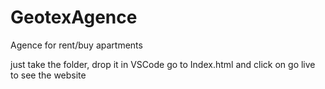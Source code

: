 # GeotexAgence
Agence for rent/buy apartments


just take the folder, drop it in VSCode go to Index.html and click on go live to see the website

